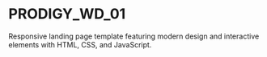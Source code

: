 # PRODIGY_WD_01
Responsive landing page template featuring modern design and interactive elements with HTML, CSS, and JavaScript.
